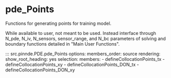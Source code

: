 # pde_Points

Functions for generating points for training model.

While available to user, not meant to be used. Instead interface through
N_pde, N_iv, N_sensors, sensor_range, and N_bc parameters of solving and boundary 
functions detailed in "Main User Functions".

::: src.pinnde.PDE.pde_Points
    options:
        members_order: source
    rendering:
      show_root_heading: yes
    selection:
      members:
        - defineCollocationPoints_tx
        - defineCollocationPoints_xy
        - defineCollocationPoints_DON_tx
        - defineCollocationPoints_DON_xy